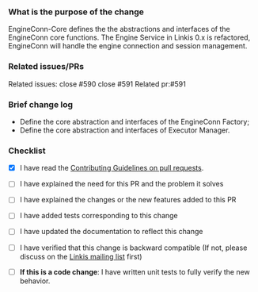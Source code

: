 <!--
Thank you for sending the PR! We appreciate you spending the time to work on these changes.
You can learn more about contributing to Apache Linkis here: https://linkis.apache.org/community/how-to-contribute
Happy contributing!
-->

### What is the purpose of the change

EngineConn-Core defines the the abstractions and interfaces of the EngineConn core functions.
The Engine Service in Linkis 0.x is refactored, EngineConn will handle the engine connection 
and session management.

### Related issues/PRs

Related issues: close #590 close #591
Related pr:#591


### Brief change log

- Define the core abstraction and interfaces of the EngineConn Factory;
- Define the core abstraction and interfaces of Executor Manager.


### Checklist

- [x] I have read the [Contributing Guidelines on pull requests](https://github.com/facebook/docusaurus/blob/main/CONTRIBUTING.md#pull-requests).
- [ ] I have explained the need for this PR and the problem it solves
- [ ] I have explained the changes or the new features added to this PR
- [ ] I have added tests corresponding to this change
- [ ] I have updated the documentation to reflect this change
- [ ] I have verified that this change is backward compatible (If not, please discuss on the [Linkis mailing list](https://linkis.apache.org/community/how-to-subscribe) first)
- [ ] **If this is a code change**: I have written unit tests to fully verify the new behavior.



<!--

Note

1. Mark the PR title as `[WIP] title` until it's ready to be reviewed.
   如果PR还未准备好被review，请在标题上添加[WIP]标识(WIP work in progress)

2. Always add/update tests for any changes unless you have a good reason.
   除非您有充分的理由，否则任何修改都需要添加/更新测试
   
3. Always update the documentation to reflect the changes made in the PR.
   始终更新文档以反映 PR 中所做的更改  
   
4. After the PR is submitted, please pay attention to the execution result of git action check. 
   If there is any failure, please adjust it in time
   PR提交后，请关注git action check 执行结果，关键的check失败时，请及时修正
   
5. Before the pr is merged, if the commit is missing, you can continue to commit the code
    在未合并前，如果提交有遗漏，您可以继续提交代码 

6. After you submit PR, you can add assistant WeChat, the WeChat QR code is 
   https://user-images.githubusercontent.com/7869972/176336986-d6b9be8f-d1d3-45f1-aa45-8e6adf5dd244.png 
   您提交pr后，可以添加助手微信，微信二维码为
   https://user-images.githubusercontent.com/7869972/176336986-d6b9be8f-d1d3-45f1-aa45-8e6adf5dd244.png

-->
